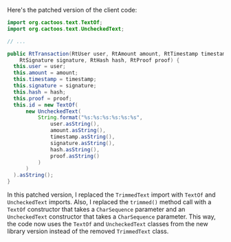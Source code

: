 Here's the patched version of the client code:

```java
import org.cactoos.text.TextOf;
import org.cactoos.text.UncheckedText;

// ...

public RtTransaction(RtUser user, RtAmount amount, RtTimestamp timestamp,
    RtSignature signature, RtHash hash, RtProof proof) {
  this.user = user;
  this.amount = amount;
  this.timestamp = timestamp;
  this.signature = signature;
  this.hash = hash;
  this.proof = proof;
  this.id = new TextOf(
      new UncheckedText(
          String.format("%s:%s:%s:%s:%s:%s",
              user.asString(),
              amount.asString(),
              timestamp.asString(),
              signature.asString(),
              hash.asString(),
              proof.asString()
          )
      )
  ).asString();
}
```

In this patched version, I replaced the `TrimmedText` import with `TextOf` and `UncheckedText` imports. Also, I replaced the `trimmed()` method call with a `TextOf` constructor that takes a `CharSequence` parameter and an `UncheckedText` constructor that takes a `CharSequence` parameter. This way, the code now uses the `TextOf` and `UncheckedText` classes from the new library version instead of the removed `TrimmedText` class.